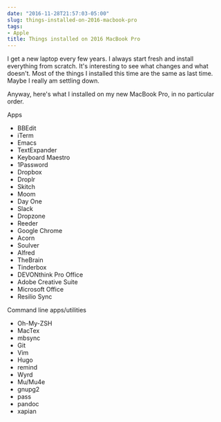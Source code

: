 ```yaml
---
date: "2016-11-28T21:57:03-05:00"
slug: things-installed-on-2016-macbook-pro
tags:
- Apple
title: Things installed on 2016 MacBook Pro
---
```


I get a new laptop every few years. I always start fresh and install everything
from scratch. It's interesting to see what changes and what doesn't. Most of the
things I installed this time are the same as last time. Maybe I really am
settling down. 

Anyway, here's what I installed on my new MacBook Pro, in no particular order.

Apps

- BBEdit
- iTerm
- Emacs
- TextExpander
- Keyboard Maestro
- 1Password
- Dropbox
- Droplr
- Skitch
- Moom
- Day One
- Slack
- Dropzone
- Reeder
- Google Chrome
- Acorn
- Soulver
- Alfred
- TheBrain
- Tinderbox
- DEVONthink Pro Office
- Adobe Creative Suite
- Microsoft Office
- Resilio Sync

Command line apps/utilities

- Oh-My-ZSH
- MacTex
- mbsync
- Git
- Vim
- Hugo
- remind
- Wyrd
- Mu/Mu4e
- gnupg2
- pass
- pandoc
- xapian


